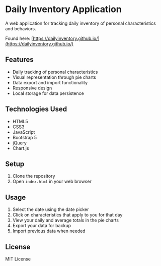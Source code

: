 # Daily Inventory Application

A web application for tracking daily inventory of personal characteristics and behaviors.

Found here:
[https://dailyinventory.github.io/](https://dailyinventory.github.io/)

## Features

- Daily tracking of personal characteristics
- Visual representation through pie charts
- Data export and import functionality
- Responsive design
- Local storage for data persistence

## Technologies Used

- HTML5
- CSS3
- JavaScript
- Bootstrap 5
- jQuery
- Chart.js

## Setup

1. Clone the repository
2. Open `index.html` in your web browser

## Usage

1. Select the date using the date picker
2. Click on characteristics that apply to you for that day
3. View your daily and average totals in the pie charts
4. Export your data for backup
5. Import previous data when needed

## License

MIT License 